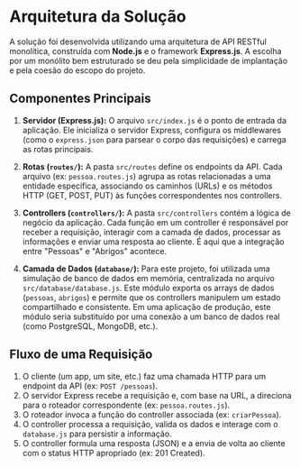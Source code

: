 # Arquitetura da Solução

A solução foi desenvolvida utilizando uma arquitetura de API RESTful monolítica, construída com **Node.js** e o framework **Express.js**. A escolha por um monólito bem estruturado se deu pela simplicidade de implantação e pela coesão do escopo do projeto.

## Componentes Principais

1.  **Servidor (Express.js):** O arquivo `src/index.js` é o ponto de entrada da aplicação. Ele inicializa o servidor Express, configura os middlewares (como o `express.json` para parsear o corpo das requisições) e carrega as rotas principais.

2.  **Rotas (`routes/`):** A pasta `src/routes` define os endpoints da API. Cada arquivo (ex: `pessoa.routes.js`) agrupa as rotas relacionadas a uma entidade específica, associando os caminhos (URLs) e os métodos HTTP (GET, POST, PUT) às funções correspondentes nos controllers.

3.  **Controllers (`controllers/`):** A pasta `src/controllers` contém a lógica de negócio da aplicação. Cada função em um controller é responsável por receber a requisição, interagir com a camada de dados, processar as informações e enviar uma resposta ao cliente. É aqui que a integração entre "Pessoas" e "Abrigos" acontece.

4.  **Camada de Dados (`database/`):** Para este projeto, foi utilizada uma simulação de banco de dados em memória, centralizada no arquivo `src/database/database.js`. Este módulo exporta os arrays de dados (`pessoas`, `abrigos`) e permite que os controllers manipulem um estado compartilhado e consistente. Em uma aplicação de produção, este módulo seria substituído por uma conexão a um banco de dados real (como PostgreSQL, MongoDB, etc.).

## Fluxo de uma Requisição

1.  O cliente (um app, um site, etc.) faz uma chamada HTTP para um endpoint da API (ex: `POST /pessoas`).
2.  O servidor Express recebe a requisição e, com base na URL, a direciona para o roteador correspondente (ex: `pessoa.routes.js`).
3.  O roteador invoca a função do controller associada (ex: `criarPessoa`).
4.  O controller processa a requisição, valida os dados e interage com o `database.js` para persistir a informação.
5.  O controller formula uma resposta (JSON) e a envia de volta ao cliente com o status HTTP apropriado (ex: 201 Created).
